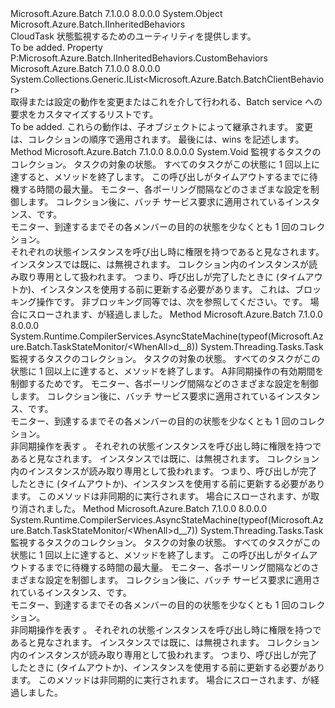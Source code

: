 <Type Name="TaskStateMonitor" FullName="Microsoft.Azure.Batch.TaskStateMonitor">
  <TypeSignature Language="C#" Value="public class TaskStateMonitor : Microsoft.Azure.Batch.IInheritedBehaviors" />
  <TypeSignature Language="ILAsm" Value=".class public auto ansi beforefieldinit TaskStateMonitor extends System.Object implements class Microsoft.Azure.Batch.IInheritedBehaviors" />
  <TypeSignature Language="DocId" Value="T:Microsoft.Azure.Batch.TaskStateMonitor" />
  <TypeSignature Language="VB.NET" Value="Public Class TaskStateMonitor&#xA;Implements IInheritedBehaviors" />
  <TypeSignature Language="F#" Value="type TaskStateMonitor = class&#xA;    interface IInheritedBehaviors" />
  <AssemblyInfo>
    <AssemblyName>Microsoft.Azure.Batch</AssemblyName>
    <AssemblyVersion>7.1.0.0</AssemblyVersion>
    <AssemblyVersion>8.0.0.0</AssemblyVersion>
  </AssemblyInfo>
  <Base>
    <BaseTypeName>System.Object</BaseTypeName>
  </Base>
  <Interfaces>
    <Interface>
      <InterfaceName>Microsoft.Azure.Batch.IInheritedBehaviors</InterfaceName>
    </Interface>
  </Interfaces>
  <Docs>
    <summary>
            CloudTask 状態監視するためのユーティリティを提供します。
            </summary>
    <remarks>To be added.</remarks>
  </Docs>
  <Members>
    <Member MemberName="CustomBehaviors">
      <MemberSignature Language="C#" Value="public System.Collections.Generic.IList&lt;Microsoft.Azure.Batch.BatchClientBehavior&gt; CustomBehaviors { get; set; }" />
      <MemberSignature Language="ILAsm" Value=".property instance class System.Collections.Generic.IList`1&lt;class Microsoft.Azure.Batch.BatchClientBehavior&gt; CustomBehaviors" />
      <MemberSignature Language="DocId" Value="P:Microsoft.Azure.Batch.TaskStateMonitor.CustomBehaviors" />
      <MemberSignature Language="VB.NET" Value="Public Property CustomBehaviors As IList(Of BatchClientBehavior)" />
      <MemberSignature Language="F#" Value="member this.CustomBehaviors : System.Collections.Generic.IList&lt;Microsoft.Azure.Batch.BatchClientBehavior&gt; with get, set" Usage="Microsoft.Azure.Batch.TaskStateMonitor.CustomBehaviors" />
      <MemberType>Property</MemberType>
      <Implements>
        <InterfaceMember>P:Microsoft.Azure.Batch.IInheritedBehaviors.CustomBehaviors</InterfaceMember>
      </Implements>
      <AssemblyInfo>
        <AssemblyName>Microsoft.Azure.Batch</AssemblyName>
        <AssemblyVersion>7.1.0.0</AssemblyVersion>
        <AssemblyVersion>8.0.0.0</AssemblyVersion>
      </AssemblyInfo>
      <ReturnValue>
        <ReturnType>System.Collections.Generic.IList&lt;Microsoft.Azure.Batch.BatchClientBehavior&gt;</ReturnType>
      </ReturnValue>
      <Docs>
        <summary>
            取得または設定の動作を変更またはこれを介して行われる、Batch service への要求をカスタマイズするリスト<see cref="T:Microsoft.Azure.Batch.TaskStateMonitor" />です。
            </summary>
        <value>To be added.</value>
        <remarks>
          <para>これらの動作は、子オブジェクトによって継承されます。</para>
          <para>変更は、コレクションの順序で適用されます。 最後には、wins を記述します。</para>
        </remarks>
      </Docs>
    </Member>
    <Member MemberName="WaitAll">
      <MemberSignature Language="C#" Value="public void WaitAll (System.Collections.Generic.IEnumerable&lt;Microsoft.Azure.Batch.CloudTask&gt; tasksToMonitor, Microsoft.Azure.Batch.Common.TaskState desiredState, TimeSpan timeout, Microsoft.Azure.Batch.ODATAMonitorControl controlParams = null, System.Collections.Generic.IEnumerable&lt;Microsoft.Azure.Batch.BatchClientBehavior&gt; additionalBehaviors = null);" />
      <MemberSignature Language="ILAsm" Value=".method public hidebysig instance void WaitAll(class System.Collections.Generic.IEnumerable`1&lt;class Microsoft.Azure.Batch.CloudTask&gt; tasksToMonitor, valuetype Microsoft.Azure.Batch.Common.TaskState desiredState, valuetype System.TimeSpan timeout, class Microsoft.Azure.Batch.ODATAMonitorControl controlParams, class System.Collections.Generic.IEnumerable`1&lt;class Microsoft.Azure.Batch.BatchClientBehavior&gt; additionalBehaviors) cil managed" />
      <MemberSignature Language="DocId" Value="M:Microsoft.Azure.Batch.TaskStateMonitor.WaitAll(System.Collections.Generic.IEnumerable{Microsoft.Azure.Batch.CloudTask},Microsoft.Azure.Batch.Common.TaskState,System.TimeSpan,Microsoft.Azure.Batch.ODATAMonitorControl,System.Collections.Generic.IEnumerable{Microsoft.Azure.Batch.BatchClientBehavior})" />
      <MemberSignature Language="VB.NET" Value="Public Sub WaitAll (tasksToMonitor As IEnumerable(Of CloudTask), desiredState As TaskState, timeout As TimeSpan, Optional controlParams As ODATAMonitorControl = null, Optional additionalBehaviors As IEnumerable(Of BatchClientBehavior) = null)" />
      <MemberSignature Language="F#" Value="member this.WaitAll : seq&lt;Microsoft.Azure.Batch.CloudTask&gt; * Microsoft.Azure.Batch.Common.TaskState * TimeSpan * Microsoft.Azure.Batch.ODATAMonitorControl * seq&lt;Microsoft.Azure.Batch.BatchClientBehavior&gt; -&gt; unit" Usage="taskStateMonitor.WaitAll (tasksToMonitor, desiredState, timeout, controlParams, additionalBehaviors)" />
      <MemberType>Method</MemberType>
      <AssemblyInfo>
        <AssemblyName>Microsoft.Azure.Batch</AssemblyName>
        <AssemblyVersion>7.1.0.0</AssemblyVersion>
        <AssemblyVersion>8.0.0.0</AssemblyVersion>
      </AssemblyInfo>
      <ReturnValue>
        <ReturnType>System.Void</ReturnType>
      </ReturnValue>
      <Parameters>
        <Parameter Name="tasksToMonitor" Type="System.Collections.Generic.IEnumerable&lt;Microsoft.Azure.Batch.CloudTask&gt;" />
        <Parameter Name="desiredState" Type="Microsoft.Azure.Batch.Common.TaskState" />
        <Parameter Name="timeout" Type="System.TimeSpan" />
        <Parameter Name="controlParams" Type="Microsoft.Azure.Batch.ODATAMonitorControl" />
        <Parameter Name="additionalBehaviors" Type="System.Collections.Generic.IEnumerable&lt;Microsoft.Azure.Batch.BatchClientBehavior&gt;" />
      </Parameters>
      <Docs>
        <param name="tasksToMonitor">監視するタスクのコレクション。</param>
        <param name="desiredState">タスクの対象の状態。 すべてのタスクがこの状態に 1 回以上に達すると、メソッドを終了します。</param>
        <param name="timeout">この呼び出しがタイムアウトするまでに待機する時間の最大量。</param>
        <param name="controlParams">モニター、各ポーリング間隔などのさまざまな設定を制御します。</param>
        <param name="additionalBehaviors">コレクション<see cref="T:Microsoft.Azure.Batch.BatchClientBehavior" />後に、バッチ サービス要求に適用されているインスタンス、<see cref="P:Microsoft.Azure.Batch.TaskStateMonitor.CustomBehaviors" />です。</param>
        <summary>
            モニター、<see cref="T:Microsoft.Azure.Batch.CloudTask" />到達するまでその各メンバーの目的の状態を少なくとも 1 回のコレクション。
            </summary>
        <remarks>
          <para>
            それぞれの状態<see cref="T:Microsoft.Azure.Batch.CloudTask" />インスタンスを呼び出し時に権限を持つであると見なされます。
            インスタンスでは既に、<paramref name="desiredState" />は無視されます。
            <see cref="T:Microsoft.Azure.Batch.CloudTask" />コレクション内のインスタンスが読み取り専用として扱われます。
            つまり、呼び出しが完了したときに (タイムアウトか)、<see cref="T:Microsoft.Azure.Batch.CloudTask" />インスタンスを使用する前に更新する必要があります。
            </para>
          <para>
            これは、ブロッキング操作です。 非ブロッキング同等では、次を参照してください。<see cref="M:Microsoft.Azure.Batch.TaskStateMonitor.WhenAll(System.Collections.Generic.IEnumerable{Microsoft.Azure.Batch.CloudTask},Microsoft.Azure.Batch.Common.TaskState,System.TimeSpan,Microsoft.Azure.Batch.ODATAMonitorControl,System.Collections.Generic.IEnumerable{Microsoft.Azure.Batch.BatchClientBehavior})" />です。
            </para>
        </remarks>
        <exception cref="T:System.TimeoutException">場合にスローされます、<paramref name="timeout" />が経過しました。</exception>
      </Docs>
    </Member>
    <Member MemberName="WhenAll">
      <MemberSignature Language="C#" Value="public System.Threading.Tasks.Task WhenAll (System.Collections.Generic.IEnumerable&lt;Microsoft.Azure.Batch.CloudTask&gt; tasksToMonitor, Microsoft.Azure.Batch.Common.TaskState desiredState, System.Threading.CancellationToken cancellationToken, Microsoft.Azure.Batch.ODATAMonitorControl controlParams = null, System.Collections.Generic.IEnumerable&lt;Microsoft.Azure.Batch.BatchClientBehavior&gt; additionalBehaviors = null);" />
      <MemberSignature Language="ILAsm" Value=".method public hidebysig instance class System.Threading.Tasks.Task WhenAll(class System.Collections.Generic.IEnumerable`1&lt;class Microsoft.Azure.Batch.CloudTask&gt; tasksToMonitor, valuetype Microsoft.Azure.Batch.Common.TaskState desiredState, valuetype System.Threading.CancellationToken cancellationToken, class Microsoft.Azure.Batch.ODATAMonitorControl controlParams, class System.Collections.Generic.IEnumerable`1&lt;class Microsoft.Azure.Batch.BatchClientBehavior&gt; additionalBehaviors) cil managed" />
      <MemberSignature Language="DocId" Value="M:Microsoft.Azure.Batch.TaskStateMonitor.WhenAll(System.Collections.Generic.IEnumerable{Microsoft.Azure.Batch.CloudTask},Microsoft.Azure.Batch.Common.TaskState,System.Threading.CancellationToken,Microsoft.Azure.Batch.ODATAMonitorControl,System.Collections.Generic.IEnumerable{Microsoft.Azure.Batch.BatchClientBehavior})" />
      <MemberSignature Language="F#" Value="member this.WhenAll : seq&lt;Microsoft.Azure.Batch.CloudTask&gt; * Microsoft.Azure.Batch.Common.TaskState * System.Threading.CancellationToken * Microsoft.Azure.Batch.ODATAMonitorControl * seq&lt;Microsoft.Azure.Batch.BatchClientBehavior&gt; -&gt; System.Threading.Tasks.Task" Usage="taskStateMonitor.WhenAll (tasksToMonitor, desiredState, cancellationToken, controlParams, additionalBehaviors)" />
      <MemberType>Method</MemberType>
      <AssemblyInfo>
        <AssemblyName>Microsoft.Azure.Batch</AssemblyName>
        <AssemblyVersion>7.1.0.0</AssemblyVersion>
        <AssemblyVersion>8.0.0.0</AssemblyVersion>
      </AssemblyInfo>
      <Attributes>
        <Attribute>
          <AttributeName>System.Runtime.CompilerServices.AsyncStateMachine(typeof(Microsoft.Azure.Batch.TaskStateMonitor/&lt;WhenAll&gt;d__8))</AttributeName>
        </Attribute>
      </Attributes>
      <ReturnValue>
        <ReturnType>System.Threading.Tasks.Task</ReturnType>
      </ReturnValue>
      <Parameters>
        <Parameter Name="tasksToMonitor" Type="System.Collections.Generic.IEnumerable&lt;Microsoft.Azure.Batch.CloudTask&gt;" />
        <Parameter Name="desiredState" Type="Microsoft.Azure.Batch.Common.TaskState" />
        <Parameter Name="cancellationToken" Type="System.Threading.CancellationToken" />
        <Parameter Name="controlParams" Type="Microsoft.Azure.Batch.ODATAMonitorControl" />
        <Parameter Name="additionalBehaviors" Type="System.Collections.Generic.IEnumerable&lt;Microsoft.Azure.Batch.BatchClientBehavior&gt;" />
      </Parameters>
      <Docs>
        <param name="tasksToMonitor">監視するタスクのコレクション。</param>
        <param name="desiredState">タスクの対象の状態。 すべてのタスクがこの状態に 1 回以上に達すると、メソッドを終了します。</param>
        <param name="cancellationToken">A<see cref="T:System.Threading.CancellationToken" />非同期操作の有効期間を制御するためです。</param>
        <param name="controlParams">モニター、各ポーリング間隔などのさまざまな設定を制御します。</param>
        <param name="additionalBehaviors">コレクション<see cref="T:Microsoft.Azure.Batch.BatchClientBehavior" />後に、バッチ サービス要求に適用されているインスタンス、<see cref="P:Microsoft.Azure.Batch.TaskStateMonitor.CustomBehaviors" />です。</param>
        <summary>
            モニター、<see cref="T:Microsoft.Azure.Batch.CloudTask" />到達するまでその各メンバーの目的の状態を少なくとも 1 回のコレクション。
            </summary>
        <returns>非同期操作を表す <see cref="T:System.Threading.Tasks.Task" />。</returns>
        <remarks>
          <para>
            それぞれの状態<see cref="T:Microsoft.Azure.Batch.CloudTask" />インスタンスを呼び出し時に権限を持つであると見なされます。
            インスタンスでは既に、<paramref name="desiredState" />は無視されます。
            <see cref="T:Microsoft.Azure.Batch.CloudTask" />コレクション内のインスタンスが読み取り専用として扱われます。
            つまり、呼び出しが完了したときに (タイムアウトか)、<see cref="T:Microsoft.Azure.Batch.CloudTask" />インスタンスを使用する前に更新する必要があります。
            </para>
          <para>
            このメソッドは非同期的に実行されます。
            </para>
        </remarks>
        <exception cref="T:System.OperationCanceledException">場合にスローされます、<paramref name="cancellationToken" />が取り消されました。</exception>
      </Docs>
    </Member>
    <Member MemberName="WhenAll">
      <MemberSignature Language="C#" Value="public System.Threading.Tasks.Task WhenAll (System.Collections.Generic.IEnumerable&lt;Microsoft.Azure.Batch.CloudTask&gt; tasksToMonitor, Microsoft.Azure.Batch.Common.TaskState desiredState, TimeSpan timeout, Microsoft.Azure.Batch.ODATAMonitorControl controlParams = null, System.Collections.Generic.IEnumerable&lt;Microsoft.Azure.Batch.BatchClientBehavior&gt; additionalBehaviors = null);" />
      <MemberSignature Language="ILAsm" Value=".method public hidebysig instance class System.Threading.Tasks.Task WhenAll(class System.Collections.Generic.IEnumerable`1&lt;class Microsoft.Azure.Batch.CloudTask&gt; tasksToMonitor, valuetype Microsoft.Azure.Batch.Common.TaskState desiredState, valuetype System.TimeSpan timeout, class Microsoft.Azure.Batch.ODATAMonitorControl controlParams, class System.Collections.Generic.IEnumerable`1&lt;class Microsoft.Azure.Batch.BatchClientBehavior&gt; additionalBehaviors) cil managed" />
      <MemberSignature Language="DocId" Value="M:Microsoft.Azure.Batch.TaskStateMonitor.WhenAll(System.Collections.Generic.IEnumerable{Microsoft.Azure.Batch.CloudTask},Microsoft.Azure.Batch.Common.TaskState,System.TimeSpan,Microsoft.Azure.Batch.ODATAMonitorControl,System.Collections.Generic.IEnumerable{Microsoft.Azure.Batch.BatchClientBehavior})" />
      <MemberSignature Language="VB.NET" Value="Public Function WhenAll (tasksToMonitor As IEnumerable(Of CloudTask), desiredState As TaskState, timeout As TimeSpan, Optional controlParams As ODATAMonitorControl = null, Optional additionalBehaviors As IEnumerable(Of BatchClientBehavior) = null) As Task" />
      <MemberSignature Language="F#" Value="member this.WhenAll : seq&lt;Microsoft.Azure.Batch.CloudTask&gt; * Microsoft.Azure.Batch.Common.TaskState * TimeSpan * Microsoft.Azure.Batch.ODATAMonitorControl * seq&lt;Microsoft.Azure.Batch.BatchClientBehavior&gt; -&gt; System.Threading.Tasks.Task" Usage="taskStateMonitor.WhenAll (tasksToMonitor, desiredState, timeout, controlParams, additionalBehaviors)" />
      <MemberType>Method</MemberType>
      <AssemblyInfo>
        <AssemblyName>Microsoft.Azure.Batch</AssemblyName>
        <AssemblyVersion>7.1.0.0</AssemblyVersion>
        <AssemblyVersion>8.0.0.0</AssemblyVersion>
      </AssemblyInfo>
      <Attributes>
        <Attribute>
          <AttributeName>System.Runtime.CompilerServices.AsyncStateMachine(typeof(Microsoft.Azure.Batch.TaskStateMonitor/&lt;WhenAll&gt;d__7))</AttributeName>
        </Attribute>
      </Attributes>
      <ReturnValue>
        <ReturnType>System.Threading.Tasks.Task</ReturnType>
      </ReturnValue>
      <Parameters>
        <Parameter Name="tasksToMonitor" Type="System.Collections.Generic.IEnumerable&lt;Microsoft.Azure.Batch.CloudTask&gt;" />
        <Parameter Name="desiredState" Type="Microsoft.Azure.Batch.Common.TaskState" />
        <Parameter Name="timeout" Type="System.TimeSpan" />
        <Parameter Name="controlParams" Type="Microsoft.Azure.Batch.ODATAMonitorControl" />
        <Parameter Name="additionalBehaviors" Type="System.Collections.Generic.IEnumerable&lt;Microsoft.Azure.Batch.BatchClientBehavior&gt;" />
      </Parameters>
      <Docs>
        <param name="tasksToMonitor">監視するタスクのコレクション。</param>
        <param name="desiredState">タスクの対象の状態。 すべてのタスクがこの状態に 1 回以上に達すると、メソッドを終了します。</param>
        <param name="timeout">この呼び出しがタイムアウトするまでに待機する時間の最大量。</param>
        <param name="controlParams">モニター、各ポーリング間隔などのさまざまな設定を制御します。</param>
        <param name="additionalBehaviors">コレクション<see cref="T:Microsoft.Azure.Batch.BatchClientBehavior" />後に、バッチ サービス要求に適用されているインスタンス、<see cref="P:Microsoft.Azure.Batch.TaskStateMonitor.CustomBehaviors" />です。</param>
        <summary>
            モニター、<see cref="T:Microsoft.Azure.Batch.CloudTask" />到達するまでその各メンバーの目的の状態を少なくとも 1 回のコレクション。
            </summary>
        <returns>非同期操作を表す <see cref="T:System.Threading.Tasks.Task" />。</returns>
        <remarks>
          <para>
            それぞれの状態<see cref="T:Microsoft.Azure.Batch.CloudTask" />インスタンスを呼び出し時に権限を持つであると見なされます。
            インスタンスでは既に、<paramref name="desiredState" />は無視されます。
            <see cref="T:Microsoft.Azure.Batch.CloudTask" />コレクション内のインスタンスが読み取り専用として扱われます。
            つまり、呼び出しが完了したときに (タイムアウトか)、<see cref="T:Microsoft.Azure.Batch.CloudTask" />インスタンスを使用する前に更新する必要があります。
            </para>
          <para>
            このメソッドは非同期的に実行されます。
            </para>
        </remarks>
        <exception cref="T:System.TimeoutException">場合にスローされます、<paramref name="timeout" />が経過しました。</exception>
      </Docs>
    </Member>
  </Members>
</Type>